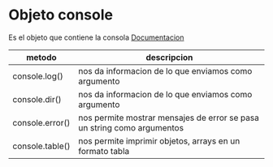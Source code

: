 # Objeto console

Es el objeto que contiene la consola [Documentacion](https://developer.mozilla.org/es/docs/Web/API/Console)

|metodo| descripcion|
|---|---|
|console.log()| nos da informacion de lo que enviamos como argumento|
|console.dir()| nos da informacion de lo que enviamos como argumento|
|console.error()| nos permite mostrar mensajes de error se pasa un string como argumentos |
|console.table()| nos permite imprimir objetos, arrays en un formato tabla|
